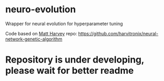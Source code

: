 # neuro-evolution
Wrapper for neural evolution for hyperparameter tuning

Code based on [Matt Harvey]('https://github.com/harvitronix') repo: https://github.com/harvitronix/neural-network-genetic-algorithm


# Repository is under developing, please wait for better readme